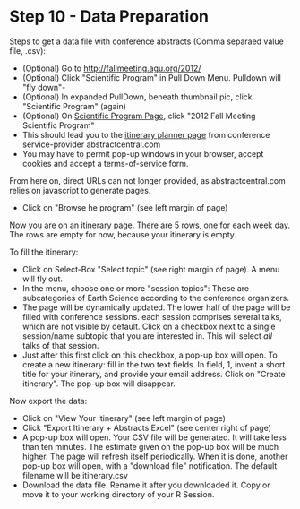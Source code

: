 Step 10 - Data Preparation
=============


Steps to get a data file with conference abstracts (Comma separaed value file, .csv):

 - (Optional) Go to http://fallmeeting.agu.org/2012/
 - (Optional) Click "Scientific Program" in Pull Down Menu. Pulldown will "fly down"-
 - (Optional) In expanded PullDown, beneath thumbnail pic, click "Scientific Program" (again)
 - (Optional) On [Scientific Program Page][1], click "2012 Fall Meeting Scientific Program"
 - This should lead you to the [itinerary planner page][2] from conference service-provider abstractcentral.com 
 - You may have to permit pop-up windows in your browser, accept cookies and accept a terms-of-service form.

From here on, direct URLs can not longer provided, as abstractcentral.com relies on javascript to generate pages.
 
 - Click on "Browse he program" (see left margin of page)

Now you are on an itinerary page. There are 5 rows, one for each week day. The rows are empty for now, because your itinerary is empty. 

To fill the itinerary:

 - Click on Select-Box "Select topic" (see right margin of page). A  menu will fly out.
 - In the menu, choose one or more "session topics": These are subcategories of Earth Science according to the conference organizers.
 - The page will be dynamically updated. The lower half of the page will be filled with conference sessions. each session comprises several talks, which are not visible by default. Click on a checkbox next to a single session/name subtopic that you are interested in. This will select *all* talks of that session.
 - Just after this first click on this checkbox, a pop-up box will open. To create a new itinerary: fill in the two text fields. In field, 1, invent a short title for your itinerary, and provide your email address. Click on "Create itinerary". The pop-up box will disappear.

Now export the data:

  - Click on "View Your Itinerary" (see left margin of page)
  - Click "Export Itinerary + Abstracts Excel" (see center right of page)
  - A pop-up box will open. Your CSV file will be generated. It will take less than ten minutes. The estimate given on the pop-up box will be much higher. The page will refresh itself periodically. When it is done, another pop-up box will open, with a "download file" notification. The default filename will be itinerary.csv
  - Download the data file. Rename it after you downloaded it. Copy or move it to your working directory of your R Session.

 [1]:  http://fallmeeting.agu.org/2012/scientific-program/
 [2]:  http://agu-fm12.abstractcentral.com/planner.jsp
